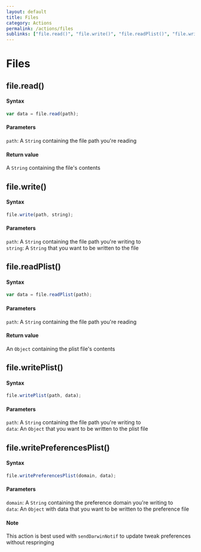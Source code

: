 ```yaml
---
layout: default
title: Files
category: Actions
permalink: /actions/files
sublinks: ["file.read()", "file.write()", "file.readPlist()", "file.writePlist()", "file.writePreferencesPlist()"]
---
```


# Files
## file.read() ##
#### Syntax
```js
var data = file.read(path);
```

#### Parameters
`path`: A `String` containing the file path you're reading

#### Return value
A `String` containing the file's contents


## file.write() ##
#### Syntax
```js
file.write(path, string);
```

#### Parameters
`path`: A `String` containing the file path you're writing to  
`string`: A `String` that you want to be written to the file


## file.readPlist() ##
#### Syntax
```js
var data = file.readPlist(path);
```

#### Parameters
`path`: A `String` containing the file path you're reading

#### Return value
An `Object` containing the plist file's contents


## file.writePlist() ##
#### Syntax
```js
file.writePlist(path, data);
```

#### Parameters
`path`: A `String` containing the file path you're writing to  
`data`: An `Object` that you want to be written to the plist file


## file.writePreferencesPlist() ##
#### Syntax
```js
file.writePreferencesPlist(domain, data);
```

#### Parameters
`domain`: A `String` containing the preference domain you're writing to  
`data`: An `Object` with data that you want to be written to the preference file

#### Note
This action is best used with `sendDarwinNotif` to update tweak preferences without respringing
